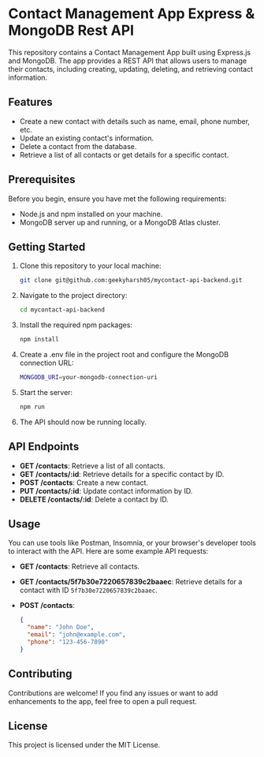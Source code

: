 # Contact Management App Express & MongoDB Rest API 

This repository contains a Contact Management App built using Express.js and MongoDB. The app provides a REST API that allows users to manage their contacts, including creating, updating, deleting, and retrieving contact information.

## Features

- Create a new contact with details such as name, email, phone number, etc.
- Update an existing contact's information.
- Delete a contact from the database.
- Retrieve a list of all contacts or get details for a specific contact.

## Prerequisites

Before you begin, ensure you have met the following requirements:

- Node.js and npm installed on your machine.
- MongoDB server up and running, or a MongoDB Atlas cluster.

## Getting Started

1. Clone this repository to your local machine:

   ```bash
   git clone git@github.com:geekyharsh05/mycontact-api-backend.git
   ```

2. Navigate to the project directory:

    ```bash
    cd mycontact-api-backend
    ```

3. Install the required npm packages:

    ```bash
    npm install
    ```

4. Create a .env file in the project root and configure the MongoDB connection URL:
    
    ```bash
    MONGODB_URI=your-mongodb-connection-uri
    ```

5. Start the server:
 
    ```bash
    npm run
    ```
5. The API should now be running locally.

## API Endpoints

- **GET /contacts**: Retrieve a list of all contacts.
- **GET /contacts/:id**: Retrieve details for a specific contact by ID.
- **POST /contacts**: Create a new contact.
- **PUT /contacts/:id**: Update contact information by ID.
- **DELETE /contacts/:id**: Delete a contact by ID.

## Usage

You can use tools like Postman, Insomnia, or your browser's developer tools to interact with the API. Here are some example API requests:

- **GET /contacts**: Retrieve all contacts.
- **GET /contacts/5f7b30e7220657839c2baaec**: Retrieve details for a contact with ID `5f7b30e7220657839c2baaec`.
- **POST /contacts**:
  
  ```json
  {
    "name": "John Doe",
    "email": "john@example.com",
    "phone": "123-456-7890"
  }
  ```

## Contributing

Contributions are welcome! If you find any issues or want to add enhancements to the app, feel free to open a pull request.

## License

This project is licensed under the MIT License.